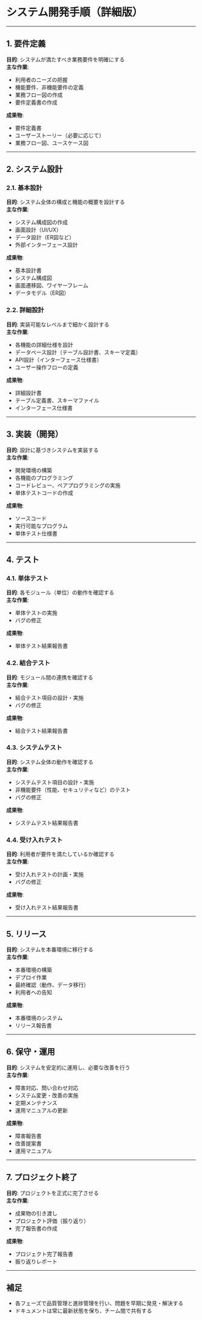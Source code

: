 # システム開発手順（詳細版）

---

## 1. 要件定義
**目的**: システムが満たすべき業務要件を明確にする  
**主な作業**:
- 利用者のニーズの把握
- 機能要件、非機能要件の定義
- 業務フロー図の作成
- 要件定義書の作成  

**成果物**:
- 要件定義書  
- ユーザーストーリー（必要に応じて）  
- 業務フロー図、ユースケース図  

---

## 2. システム設計
### 2.1. 基本設計
**目的**: システム全体の構成と機能の概要を設計する  
**主な作業**:
- システム構成図の作成  
- 画面設計（UI/UX）  
- データ設計（ER図など）  
- 外部インターフェース設計  

**成果物**:
- 基本設計書  
- システム構成図  
- 画面遷移図、ワイヤーフレーム  
- データモデル（ER図）  

### 2.2. 詳細設計
**目的**: 実装可能なレベルまで細かく設計する  
**主な作業**:
- 各機能の詳細仕様を設計  
- データベース設計（テーブル設計書、スキーマ定義）  
- API設計（インターフェース仕様書）  
- ユーザー操作フローの定義  

**成果物**:
- 詳細設計書  
- テーブル定義書、スキーマファイル  
- インターフェース仕様書  

---

## 3. 実装（開発）
**目的**: 設計に基づきシステムを実装する  
**主な作業**:
- 開発環境の構築  
- 各機能のプログラミング  
- コードレビュー、ペアプログラミングの実施  
- 単体テストコードの作成  

**成果物**:
- ソースコード  
- 実行可能なプログラム  
- 単体テスト仕様書  

---

## 4. テスト
### 4.1. 単体テスト
**目的**: 各モジュール（単位）の動作を確認する  
**主な作業**:
- 単体テストの実施  
- バグの修正  

**成果物**:
- 単体テスト結果報告書  

### 4.2. 結合テスト
**目的**: モジュール間の連携を確認する  
**主な作業**:
- 結合テスト項目の設計・実施  
- バグの修正  

**成果物**:
- 結合テスト結果報告書  

### 4.3. システムテスト
**目的**: システム全体の動作を確認する  
**主な作業**:
- システムテスト項目の設計・実施  
- 非機能要件（性能、セキュリティなど）のテスト  
- バグの修正  

**成果物**:
- システムテスト結果報告書  

### 4.4. 受け入れテスト
**目的**: 利用者が要件を満たしているか確認する  
**主な作業**:
- 受け入れテストの計画・実施  
- バグの修正  

**成果物**:
- 受け入れテスト結果報告書  

---

## 5. リリース
**目的**: システムを本番環境に移行する  
**主な作業**:
- 本番環境の構築  
- デプロイ作業  
- 最終確認（動作、データ移行）  
- 利用者への告知  

**成果物**:
- 本番環境のシステム  
- リリース報告書  

---

## 6. 保守・運用
**目的**: システムを安定的に運用し、必要な改善を行う  
**主な作業**:
- 障害対応、問い合わせ対応  
- システム変更・改善の実施  
- 定期メンテナンス  
- 運用マニュアルの更新  

**成果物**:
- 障害報告書  
- 改善提案書  
- 運用マニュアル  

---

## 7. プロジェクト終了
**目的**: プロジェクトを正式に完了させる  
**主な作業**:
- 成果物の引き渡し  
- プロジェクト評価（振り返り）  
- 完了報告書の作成  

**成果物**:
- プロジェクト完了報告書  
- 振り返りレポート  

---

## 補足
- 各フェーズで品質管理と進捗管理を行い、問題を早期に発見・解決する  
- ドキュメントは常に最新状態を保ち、チーム間で共有する  
